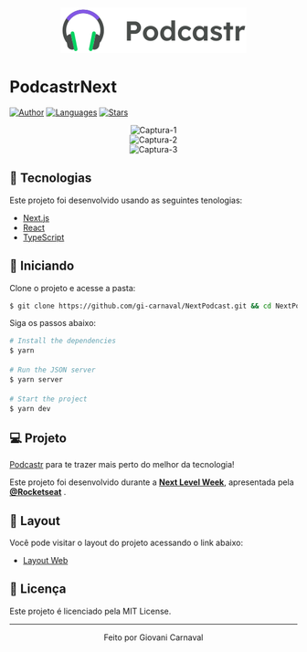 <div align="center">
  <img src=".github/logo.svg" alt="Podcastr logo">
</div>

# PodcastrNext

  [![Author](https://img.shields.io/badge/author-GiovaniCarnaval-8257E5?style=flat-square)](https://github.com/gi-carnaval)
  [![Languages](https://img.shields.io/github/languages/count/gi-carnaval/NextPodcast?color=%238257E5&style=flat-square)](#)
  [![Stars](https://img.shields.io/github/stars/gi-carnaval/NextPodcast?color=8257E5&style=flat-square)](https://github.com/gi-carnaval/NextPodcast/stargazers)

<div align="center">
  <img src=".github/capitura-1.png" alt="Captura-1">
  <br/>
  <img src=".github/capitura-2.png" alt="Captura-2">
  <br/>
  <img src=".github/capitura-3.png" alt="Captura-3">
</div>


## 🧪 Tecnologias

Este projeto foi desenvolvido usando as seguintes tenologias:

- [Next.js](https://nextjs.org/)
- [React](https://reactjs.org)
- [TypeScript](https://www.typescriptlang.org/)

## 🚀 Iniciando

Clone o projeto e acesse a pasta:

```bash
$ git clone https://github.com/gi-carnaval/NextPodcast.git && cd NextPodcast
```

Siga os passos abaixo:
```bash
# Install the dependencies
$ yarn

# Run the JSON server
$ yarn server

# Start the project
$ yarn dev
```

## 💻 Projeto

[Podcastr](https://podcastr-nlw.vercel.app/) para te trazer mais perto do melhor da tecnologia! 

Este projeto foi desenvolvido durante a **[Next Level Week](https://nextlevelweek.com/)**, apresentada pela **[@Rocketseat](https://github.com/Rocketseat)** .

## 🔖 Layout

Você pode visitar o layout do projeto acessando o link abaixo:

- [Layout Web](https://www.figma.com/file/UwFEntsHpHYJlHNQAQr4gA/Podcastr?node-id=160%3A2761) 

## 📝 Licença

Este projeto é licenciado pela MIT License.


---

<p align="center">Feito por Giovani Carnaval</p>

